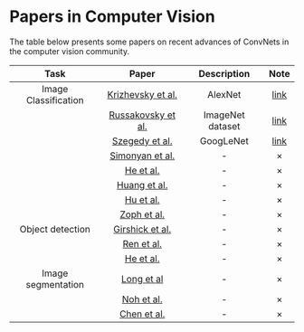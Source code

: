 # Papers in Computer Vision

The table below presents some papers on recent advances of ConvNets in the computer vision community.

| Task | Paper | Description | Note |
|:-:|:-:|:-:|:-:|
|  Image Classification  |  [Krizhevsky et al.](http://www.cs.toronto.edu/~fritz/absps/imagenet.pdf)  | AlexNet | [link](notes/Krizhevsky-AlexNet.md) |
|   |  [Russakovsky et al.](http://arxiv.org/abs/1409.0575)  | ImageNet dataset | [link](notes/Russakovsky-ImageNet.md) |
|   |  [Szegedy et al.](http://arxiv.org/abs/1409.4842)  | GoogLeNet | [link](notes/szegedy-goolenet.md) |
|   |  [Simonyan et al.](http://arxiv.org/abs/1409.1556)  | - | ×  |
|   |  [He et al.](http://arxiv.org/abs/1406.4729)  | - | ×  |
|   |  [Huang et al.](https://arxiv.org/abs/1608.06993) | - | ×  |
|   |  [Hu et al.](https://arxiv.org/abs/1709.01507)  | - | × |
|   |  [Zoph et al.](https://arxiv.org/abs/1707.07012) | - | × |
|  Object detection  |  [Girshick et al.](http://arxiv.org/abs/1311.2524) | - | × |
|   |  [Ren et al.](https://arxiv.org/abs/1506.01497) | - | ×  |
|   |  [He et al.](https://arxiv.org/abs/1703.06870)  | - | × |
|  Image segmentation  |  [Long et al](http://arxiv.org/abs/1411.4038)  | - | ×  |
|   |  [Noh et al.](https://arxiv.org/abs/1505.04366)  | - | × |
|   |  [Chen et al.](http://ieeexplore.ieee.org/abstract/document/7913730/)  | - | ×  |